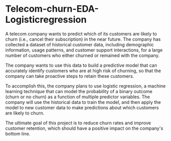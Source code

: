 # Telecom-churn-EDA-Logisticregression

A telecom company wants to predict which of its customers are likely to churn (i.e., cancel their subscription) in the near future. The company has collected a dataset of historical customer data, including demographic information, usage patterns, and customer support interactions, for a large number of customers who either churned or remained with the company.

The company wants to use this data to build a predictive model that can accurately identify customers who are at high risk of churning, so that the company can take proactive steps to retain these customers.

To accomplish this, the company plans to use logistic regression, a machine learning technique that can model the probability of a binary outcome (churn or no churn) as a function of multiple predictor variables. The company will use the historical data to train the model, and then apply the model to new customer data to make predictions about which customers are likely to churn.

The ultimate goal of this project is to reduce churn rates and improve customer retention, which should have a positive impact on the company's bottom line.
